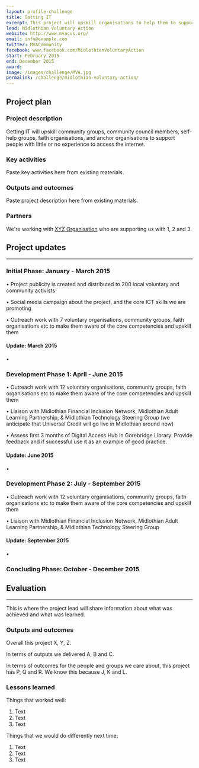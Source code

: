 ```yaml
---
layout: profile-challenge
title: Getting IT
excerpt: This project will upskill organisations to help them to support people who have little or no experience in using the internet.
lead: Midlothian Voluntary Action 
website: http://www.mvacvs.org/ 
email: info@example.com
twitter: MVACommunity
facebook: www.facebook.com/MidlothianVoluntaryAction 
start: February 2015
end: December 2015
award: 
image: /images/challenge/MVA.jpg
permalink: /challenge/midlothian-voluntary-action/ 
---
```


## **Project plan**

### Project description

Getting IT will upskill community groups, community council members, self-help groups, faith organisations, and anchor organisations to support people with little or no experience to access the internet.

### Key activities

Paste key activities here from existing materials.

### Outputs and outcomes

Paste project description here from existing materials.

### Partners

We're working with [XYZ Organisation](/charter/xyz-org/) who are supporting us with 1, 2 and 3.


## **Project updates**

---

### Initial Phase: January - March 2015

• Project publicity is created and distributed to 200 local voluntary and community activists  

• Social media campaign about the project, and the core ICT skills we are promoting 

• Outreach work with 7 voluntary organisations, community groups, faith organisations etc to make them aware of the core competencies and upskill them


#### Update: March 2015

•

### Development Phase 1: April - June 2015 

• Outreach work with 12 voluntary organisations, community groups, faith organisations etc to make them aware of the core competencies and upskill them 

• Liaison with Midlothian Financial Inclusion Network, Midlothian Adult Learning Partnership, & Midlothian Technology Steering Group (we anticipate that Universal Credit will go live in Midlothian around now) 

• Assess first 3 months of Digital Access Hub in Gorebridge Library. Provide feedback and if successful use it as an example of good practice.

#### Update: June 2015 

•

### Development Phase 2: July - September 2015

• Outreach work with 12 voluntary organisations, community groups, faith organisations etc to make them aware of the core competencies and upskill them 

• Liaison with Midlothian Financial Inclusion Network, Midlothian Adult Learning Partnership, & Midlothian Technology Steering Group

#### Update: September 2015

•

### Concluding Phase: October - December 2015

## **Evaluation**

---

This is where the project lead will share information about what was achieved and what was learned.

### Outputs and outcomes

Overall this project X, Y, Z.

In terms of outputs we delivered A, B and C.

In terms of outcomes for the people and groups we care about, this project has P, Q and R. We know this because J, K and L.

### Lessons learned

Things that worked well:

1. Text
2. Text
3. Text

Things that we would do differently next time:

1. Text
2. Text
3. Text

